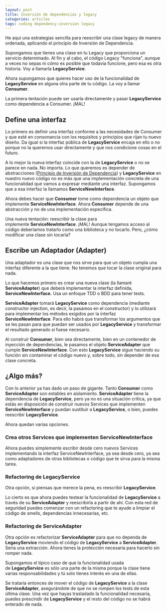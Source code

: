 ```yaml
---
layout: post
title: Inversión de dependencias y legacy
categories: articles
tags: coding dependency-inversion legacy
---
```


He aquí una estrategias sencilla para reescribir una clase legacy de manera ordenada, aplicando el principio de Inversión de Dependencia.

Supongamos que tienes una clase en tu Legacy que proporciona un servicio determinado. Al fin y al cabo, el código Legacy "funciona", aunque a veces no sepas ni cómo es posible que todavía funcione, pero esa es otra historia. Voy a llamarla **LegacyService**.

Ahora supongamos que quieres hacer uso de la funcionalidad de **LegacyService** en alguna otra parte de tu código. La voy a llamar **Consumer**.

La primera tentación puede ser usarla directamente y pasar **LegacyService** como dependencia a Consumer. ¡MAL!

## Define una interfaz

Lo primero es definir una interfaz conforme a las necesidades de Consumer y que esté en consonancia con los requisitos y principios que rijan tu nuevo diseño. Da igual si la interfaz pública de **LegacyService** encaja en ello o no porque no la queremos usar directamente y que nos condicione cosas en el futuro.

A lo mejor la nueva interfaz coincide con la de **LegacyService** o no se parece en nada. No importa. Lo que queremos es depender de abstracciones ([Principio de Inversión de Dependencia](https://talkingbit.wordpress.com/2016/11/29/los-principios-solid/)) y **LegacyService** en nuestro nuevo código no es más que una implementación concreta de una funcionalidad que vamos a expresar mediante una interfaz. Supongamos que a esa interfaz la llamamos **ServiceNewInterface**.

Ahora debes hacer que **Consumer** tome como dependencia un objeto que implemente **ServiceNewInterface**. Ahora **Consumer** depende de una abstracción y no de una implementación específica.

Una nueva tentación: reescribir la clase para implemente **ServiceNewInterface**. ¡MAL! Aunque tengamos acceso al código deberíamos tratarlo como una biblioteca y no tocarlo. Pero, ¿cómo modificar una clase sin tocarla?

## Escribe un Adaptador (Adapter)

Una adaptador es una clase que nos sirve para que un objeto cumpla una interfaz diferente a la que tiene. No tenemos que tocar la clase original para nada.

Lo que hacemos primero es crear una nueva clase (la llamaré **ServiceAdapter**) que deberá implementar la interfaz definida, **ServiceNewInterface.** Usa un enfoque TDD o BDD para tener tests.

**ServiceAdapter** tomará **LegacyService** como dependencia (mediante constructor injection, es decir, la pasamos en el constructor) y lo utilizará para implementar los métodos exigidos por la interfaz **ServiceNewInterface**. Para ello habrá que transformar los argumentos que se les pasan para que puedan ser usados por **LegacyService** y transformar el resultado generado si fuese necesario.

Al construir **Consumer**, bien sea directamente, bien en un contenedor de inyección de dependencias, le pasamos el objeto **ServiceAdapter** que cumple **ServiceNewInterface**. Con esto **LegacyService** sigue haciendo su función sin contaminar el código nuevo y, sobre todo, sin depender de esa clase concreta.

## ¿Algo más?

Con lo anterior ya has dado un paso de gigante. Tanto **Consumer** como **ServiceAdapter** son estables en aislamiento. **ServiceAdapter** tiene la dependencia de **LegacyService**, pero ya no es una situación crítica, ya que estás en disposición de construir nuevos Services que implementen **ServiceNewInterface** y puedan sustituir a **LegacyService**, o bien, puedes reescribir **LegacyService**.

Ahora quedan varias opciones.

### Crea otros Services que implementen ServiceNewInterface

Ahora puedes simplemente escribir desde cero nuevos Services implementando la interfaz ServiceNewInterface, ya sea desde cero, ya sea como adaptadores de otras bibliotecas o código que te sirva para la misma tarea.

### Refactoring de LegacyService

Otra opción, si piensas que merece la pena, es reescribir **LegacyService**.

Lo cierto es que ahora puedes testear la funcionalidad de **LegacyService** a través de su **ServiceAdapter** y reescribirla a partir de ahí. Con esta red de seguridad puedes comenzar con un refactoring que te ayude a limpiar el código de smells, dependencias innecesarias, etc.

### Refactoring de ServiceAdapter

Otra opción es refactorizar **ServiceAdapter** para que no dependa de **LegacyService** moviendo el código de **LegacyService** a **ServiceAdapter**. Sería una extracción. Ahora tienes la protección necesaria para hacerlo sin romper nada.

Supongamos el típico caso de que la funcionalidad usada de **LegacyService** es sólo una parte de la misma porque la clase tiene varias responsabilidades y tú solo tienes interés en una de ellas.

Se trataría entonces de mover el código de **LegacyService** a la clase **ServiceAdapter**, asegurándote de que no se rompen los tests de esta última clase. Una vez que hayas trasladado la funcionalidad necesaria, puedes prescindir de **LegacyService** y el resto del código no se habrá enterado de nada.